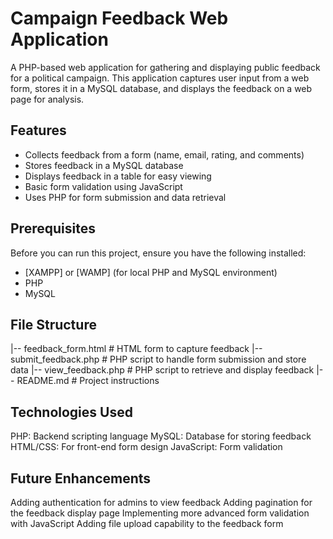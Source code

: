 # Campaign Feedback Web Application

A PHP-based web application for gathering and displaying public feedback for a political campaign. This application captures user input from a web form, stores it in a MySQL database, and displays the feedback on a web page for analysis.

## Features

- Collects feedback from a form (name, email, rating, and comments)
- Stores feedback in a MySQL database
- Displays feedback in a table for easy viewing
- Basic form validation using JavaScript
- Uses PHP for form submission and data retrieval

## Prerequisites

Before you can run this project, ensure you have the following installed:

- [XAMPP] or [WAMP] (for local PHP and MySQL environment)
- PHP 
- MySQL
  
## File Structure
|-- feedback_form.html          # HTML form to capture feedback
|-- submit_feedback.php         # PHP script to handle form submission and store data
|-- view_feedback.php           # PHP script to retrieve and display feedback
|-- README.md                   # Project instructions

 ## Technologies Used
PHP: Backend scripting language
MySQL: Database for storing feedback
HTML/CSS: For front-end form design
JavaScript: Form validation

## Future Enhancements
Adding authentication for admins to view feedback
Adding pagination for the feedback display page
Implementing more advanced form validation with JavaScript
Adding file upload capability to the feedback form



